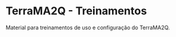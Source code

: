 TerraMA2Q - Treinamentos
========================

Material para treinamentos de uso e configuração do TerraMA2Q.

